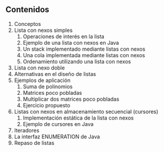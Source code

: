 ## Contenidos
1. Conceptos
2. Lista con nexos simples
    1. Operaciones de interés en la lista
    2. Ejemplo de una lista con nexos en Java
    3. Un stack implementado mediante listas con nexos
    4. Una cola implementada mediante listas con nexos
    5. Ordenamiento utilizando una lista con nexos
3. Lista con nexo doble
4. Alternativas en el diseño de listas
5. Ejemplos de aplicación
    1. Suma de polinomios
    2. Matrices poco pobladas
    3. Multiplicar dos matrices poco pobladas
    4. Ejercicio propuesto
6. Listas con nexos en almacenamiento secuencial (cursores)
    1. Implementación estática de la lista con nexos
    2. Ejemplo de cursores en Java
7. Iteradores
8. La interfaz ENUMERATION de Java
9. Repaso de listas